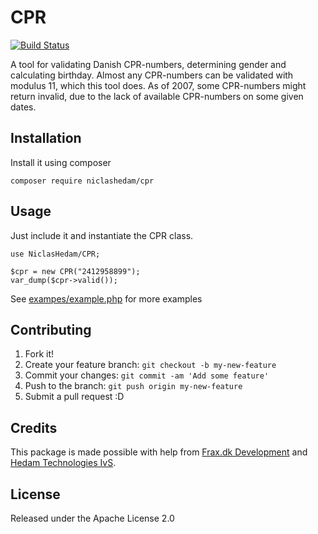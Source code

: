 # CPR
[![Build Status](https://travis-ci.org/NiclasHedam/CPR.svg?branch=master)](https://travis-ci.org/NiclasHedam/CPR)

A tool for validating Danish CPR-numbers, determining gender and calculating birthday.
Almost any CPR-numbers can be validated with modulus 11, which this tool does.
As of 2007, some CPR-numbers might return invalid, due to the lack of available CPR-numbers on some given dates.

## Installation

Install it using composer

`composer require niclashedam/cpr`

## Usage

Just include it and instantiate the CPR class.


```
use NiclasHedam/CPR;

$cpr = new CPR("2412958899");
var_dump($cpr->valid());
```

See [exampes/example.php](examples/example.php) for more examples

## Contributing

1. Fork it!
2. Create your feature branch: `git checkout -b my-new-feature`
3. Commit your changes: `git commit -am 'Add some feature'`
4. Push to the branch: `git push origin my-new-feature`
5. Submit a pull request :D

## Credits

This package is made possible with help from [Frax.dk Development](http://frax.dk) and [Hedam Technologies IvS](http://hedam.org).

## License

Released under the Apache License 2.0
